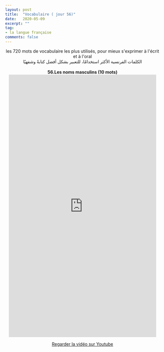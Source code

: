 ```yaml
---
layout: post
title:  "Vocabulaire ( jour 56)"
date:   2020-05-09
excerpt: ""
tag:
- la langue française
comments: false
---
```

 <center>     les 720 mots de vocabulaire les plus utilisés, pour mieux s'exprimer à l'écrit et à l'oral <br> الكلمات الفرنسية الأكثر استخدامًا، للتعبير بشكل أفضل كتابةً وشفهيًا <br><br>     <strong> 56.Les noms masculins (10 mots)</strong>     <br> <iframe width="480" height="853" src="https://www.youtube.com/embed/7-eZZdooo0M" title="youtube video player" frameborder="0" allow="accelerometer, autoplay, clipboard-write, encrypted-media, gyroscope, picture-in-picture, web-share" allowfullscreen></iframe>     <br> <p markdown="0"><a href="https://youtube.com/shorts/7-eZZdooo0M" class="btn btn-danger" target="_blank">Regarder la vidéo sur Youtube</a></p> </center>

